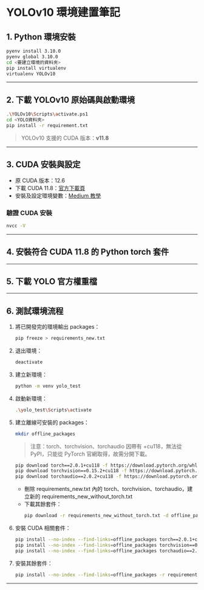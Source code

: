 # YOLOv10 環境建置筆記

## 1. Python 環境安裝

```bash
pyenv install 3.10.0
pyenv global 3.10.0
cd <要建立環境的資料夾>
pip install virtualenv
virtualenv YOLOv10
```

---

## 2. 下載 YOLOv10 原始碼與啟動環境

```bash
.\YOLOv10\Scripts\activate.ps1
cd <YOLO資料夾>
pip install -r requirement.txt
```
> YOLOv10 支援的 CUDA 版本：**v11.8**

---

## 3. CUDA 安裝與設定

- 原 CUDA 版本：12.6
- 下載 CUDA 11.8：[官方下載頁](https://developer.nvidia.com/cuda-11-8-0-download-archive?target_os=Windows&target_arch=x86_64&target_version=10&target_type=exe_local)
- 安裝及設定環境變數：[Medium 教學](https://medium.com/@zera.tseng888/%E5%9C%A8windows11%E7%92%B0%E5%A2%83%E4%B8%8B%E5%AE%89%E8%A3%9Dcuda%E8%88%87cudnn-dd85575187ae)

### 驗證 CUDA 安裝
```bash
nvcc -V
```

---

## 4. 安裝符合 CUDA 11.8 的 Python torch 套件

---

## 5. 下載 YOLO 官方權重檔

---

## 6. 測試環境流程

1. 將已開發完的環境輸出 packages：
    ```bash
    pip freeze > requirements_new.txt
    ```
2. 退出環境：
    ```bash
    deactivate
    ```
3. 建立新環境：
    ```bash
    python -m venv yolo_test
    ```
4. 啟動新環境：
    ```bash
    .\yolo_test\Scripts\activate
    ```
5. 建立離線可安裝的 packages：
    ```bash
    mkdir offline_packages
    ```
    > 注意：torch、torchvision、torchaudio 因帶有 +cu118，無法從 PyPI，只能從 PyTorch 官網取得，故需分開下載。

    ```bash
    pip download torch==2.0.1+cu118 -f https://download.pytorch.org/whl/torch_stable.html -d offline_packages
    pip download torchvision==0.15.2+cu118 -f https://download.pytorch.org/whl/torch_stable.html -d offline_packages
    pip download torchaudio==2.0.2+cu118 -f https://download.pytorch.org/whl/torch_stable.html -d offline_packages
    ```

    - 刪除 requirements_new.txt 內的 torch、torchvision、torchaudio，建立新的 requirements_new_without_torch.txt
    - 下載其餘套件：
      ```bash
      pip download -r requirements_new_without_torch.txt -d offline_packages
      ```

6. 安裝 CUDA 相關套件：
    ```bash
    pip install --no-index --find-links=offline_packages torch==2.0.1+cu118
    pip install --no-index --find-links=offline_packages torchvision==0.15.2+cu118
    pip install --no-index --find-links=offline_packages torchaudio==2.0.2+cu118
    ```

7. 安裝其餘套件：
    ```bash
    pip install --no-index --find-links=offline_packages -r requirements_new_without_torch.txt
    ```

---